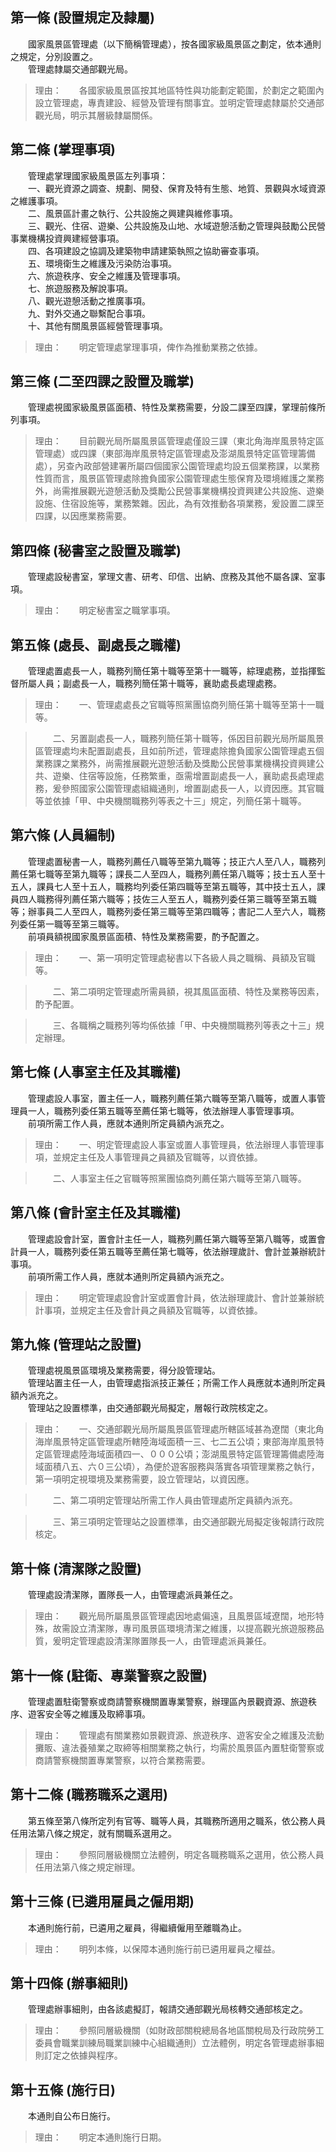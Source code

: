第一條 (設置規定及隸屬)
-----------------------
　　國家風景區管理處（以下簡稱管理處），按各國家級風景區之劃定，依本通則之規定，分別設置之。  
　　管理處隸屬交通部觀光局。  
> 理由：　　各國家級風景區按其地區特性與功能劃定範圍，於劃定之範圍內設立管理處，專責建設、經營及管理有關事宜。並明定管理處隸屬於交通部觀光局，明示其層級隸屬關係。



第二條 (掌理事項)
-----------------
　　管理處掌理國家級風景區左列事項：  
　　一、觀光資源之調查、規劃、開發、保育及特有生態、地質、景觀與水域資源之維護事項。  
　　二、風景區計畫之執行、公共設施之興建與維修事項。  
　　三、觀光、住宿、遊樂、公共設施及山地、水域遊憩活動之管理與鼓勵公民營事業機構投資興建經營事項。  
　　四、各項建設之協調及建築物申請建築執照之協助審查事項。  
　　五、環境衛生之維護及污染防治事項。  
　　六、旅遊秩序、安全之維護及管理事項。  
　　七、旅遊服務及解說事項。  
　　八、觀光遊憩活動之推廣事項。  
　　九、對外交通之聯繫配合事項。  
　　十、其他有關風景區經營管理事項。  
> 理由：　　明定管理處掌理事項，俾作為推動業務之依據。



第三條 (二至四課之設置及職掌)
-----------------------------
　　管理處視國家級風景區面積、特性及業務需要，分設二課至四課，掌理前條所列事項。  
> 理由：　　目前觀光局所屬風景區管理處僅設三課（東北角海岸風景特定區管理處）或四課（東部海岸風景特定區管理處及澎湖風景特定區管理籌備處），另查內政部營建署所屬四個國家公園管理處均設五個業務課，以業務性質而言，風景區管理處除擔負國家公園管理處生態保育及環境維護之業務外，尚需推展觀光遊憩活動及獎勵公民營事業機構投資興建公共設施、遊樂設施、住宿設施等，業務繁雜。因此，為有效推動各項業務，爰設置二課至四課，以因應業務需要。



第四條 (秘書室之設置及職掌)
---------------------------
　　管理處設秘書室，掌理文書、研考、印信、出納、庶務及其他不屬各課、室事項。  
> 理由：　　明定秘書室之職掌事項。



第五條 (處長、副處長之職權)
---------------------------
　　管理處置處長一人，職務列簡任第十職等至第十一職等，綜理處務，並指揮監督所屬人員；副處長一人，職務列簡任第十職等，襄助處長處理處務。  
> 理由：　　一、管理處處長之官職等照黨團協商列簡任第十職等至第十一職等。

> 　　二、另置副處長一人，職務列簡任第十職等，係因目前觀光局所屬風景區管理處均未配置副處長，且如前所述，管理處除擔負國家公園管理處五個業務課之業務外，尚需推展觀光遊憩活動及獎勵公民營事業機構投資興建公共、遊樂、住宿等設施，任務繁重，亟需增置副處長一人，襄助處長處理處務，爰參照國家公園管理處組織通則，增置副處長一人，以資因應。其官職等並依據「甲、中央機關職務列等表之十三」規定，列簡任第十職等。



第六條 (人員編制)
-----------------
　　管理處置秘書一人，職務列薦任八職等至第九職等；技正六人至八人，職務列薦任第七職等至第九職等；課長二人至四人，職務列薦任第八職等；技士五人至十五人，課員七人至十五人，職務均列委任第四職等至第五職等，其中技士五人，課員四人職務得列薦任第六職等；技佐三人至五人，職務列委任第三職等至第五職等；辦事員二人至四人，職務列委任第三職等至第四職等；書記二人至六人，職務列委任第一職等至第三職等。  
　　前項員額視國家風景區面積、特性及業務需要，酌予配置之。  
> 理由：　　一、第一項明定管理處秘書以下各級人員之職稱、員額及官職等。

> 　　二、第二項明定管理處所需員額，視其風區面積、特性及業務等因素，酌予配置。

> 　　三、各職稱之職務列等均係依據「甲、中央機關職務列等表之十三」規定辦理。



第七條 (人事室主任及其職權)
---------------------------
　　管理處設人事室，置主任一人，職務列薦任第六職等至第八職等，或置人事管理員一人，職務列委任第五職等至薦任第七職等，依法辦理人事管理事項。  
　　前項所需工作人員，應就本通則所定員額內派充之。  
> 理由：　　一、明定管理處設人事室或置人事管理員，依法辦理人事管理事項，並規定主任及人事管理員之員額及官職等，以資依據。

> 　　二、人事室主任之官職等照黨團協商列薦任第六職等至第八職等。



第八條 (會計室主任及其職權)
---------------------------
　　管理處設會計室，置會計主任一人，職務列薦任第六職等至第八職等，或置會計員一人，職務列委任第五職等至薦任第七職等，依法辦理歲計、會計並兼辦統計事項。  
　　前項所需工作人員，應就本通則所定員額內派充之。  
> 理由：　　明定管理處設會計室或置會計員，依法辦理歲計、會計並兼辦統計事項，並規定主任及會計員之員額及官職等，以資依據。



第九條 (管理站之設置)
---------------------
　　管理處視風景區環境及業務需要，得分設管理站。  
　　管理站置主任一人，由管理處指派技正兼任；所需工作人員應就本通則所定員額內派充之。  
　　管理站之設置標準，由交通部觀光局擬定，層報行政院核定之。  
> 理由：　　一、交通部觀光局所屬風景區管理處所轄區域甚為遼闊（東北角海岸風景特定區管理處所轄陸海域面積一三、七二五公頃；東部海岸風景特定區管理處陸海域面積四一、０００公頃；澎湖風景特定區管理籌備處陸海域面積八五、六０三公頃），為便於遊客服務與落實各項管理業務之執行，第一項明定視環境及業務需要，設立管理站，以資因應。

> 　　二、第二項明定管理站所需工作人員由管理處所定員額內派充。

> 　　三、第三項明定管理站之設置標準，由交通部觀光局擬定後報請行政院核定。



第十條 (清潔隊之設置)
---------------------
　　管理處設清潔隊，置隊長一人，由管理處派員兼任之。  
> 理由：　　觀光局所屬風景區管理處因地處偏遠，且風景區域遼闊，地形特殊，故需設立清潔隊，專司風景區環境清潔之維護，以提高觀光旅遊服務品質，爰明定管理處設清潔隊置隊長一人，由管理處派員兼任。



第十一條 (駐衛、專業警察之設置)
-------------------------------
　　管理處置駐衛警察或商請警察機關置專業警察，辦理區內景觀資源、旅遊秩序、遊客安全等之維護及取締事項。  
> 理由：　　管理處有關業務如景觀資源、旅遊秩序、遊客安全之維護及流動攤販、違法養殖業之取締等相關業務之執行，均需於風景區內置駐衛警察或商請警察機關置專業警察，以符合業務需要。



第十二條 (職務職系之選用)
-------------------------
　　第五條至第八條所定列有官等、職等人員，其職務所適用之職系，依公務人員任用法第八條之規定，就有關職系選用之。  
> 理由：　　參照同層級機關立法體例，明定各職務職系之選用，依公務人員任用法第八條之規定辦理。



第十三條 (已遴用雇員之僱用期)
-----------------------------
　　本通則施行前，已遴用之雇員，得繼續僱用至離職為止。  
> 理由：　　明列本條，以保障本通則施行前已遴用雇員之權益。



第十四條 (辦事細則)
-------------------
　　管理處辦事細則，由各該處擬訂，報請交通部觀光局核轉交通部核定之。  
> 理由：　　參照同層級機關（如財政部關稅總局各地區關稅局及行政院勞工委員會職業訓練局職業訓練中心組織通則）立法體例，明定各管理處辦事細則訂定之依據與程序。



第十五條 (施行日)
-----------------
　　本通則自公布日施行。  
> 理由：　　明定本通則施行日期。